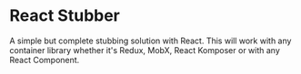 # React Stubber

A simple but complete stubbing solution with React. This will work with any container library whether it's Redux, MobX, React Komposer or with any React Component.
